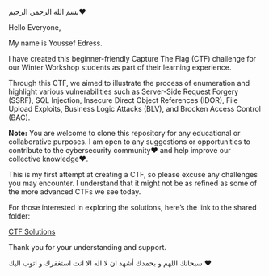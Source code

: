 بسم الله الرحمن الرحيم❤️

Hello Everyone,

My name is Youssef Edress.

I have created this beginner-friendly Capture The Flag (CTF) challenge for our Winter Workshop students as part of their learning experience.

Through this CTF, we aimed to illustrate the process of enumeration and highlight various vulnerabilities such as Server-Side Request Forgery
(SSRF), SQL Injection, Insecure Direct Object References (IDOR), File Upload Exploits, Business Logic Attacks (BLV), and Brocken Access Control (BAC).

**Note:**
You are welcome to clone this repository for any educational or collaborative purposes. I am open to any suggestions or opportunities to
contribute to the cybersecurity community❤️ and help improve our collective knowledge❤️.

This is my first attempt at creating a CTF, so please excuse any challenges you may encounter. I understand that it might not be as refined as
some of the more advanced CTFs we see today.

For those interested in exploring the solutions, here’s the link to the shared folder:

[CTF Solutions](https://drive.google.com/drive/folders/1A7JvI0tCYzHG54azrwu6mS0TkFKj3OvQ?usp=sharing)

Thank you for your understanding and support.


سبحانك اللهم و بحمدك أشهد ان لا اله الا انت استغفرك و اتوب اليك ❤️
